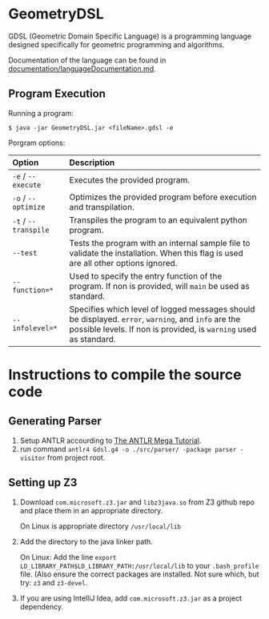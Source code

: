 # GeometryDSL

GDSL (Geometric Domain Specific Language) is a programming language designed specifically for geometric programming and algorithms.

Documentation of the language can be found in [documentation/languageDocumentation.md](documentation/languageDocumentation.md).

## Program Execution
Running a program: 

```
$ java -jar GeometryDSL.jar <fileName>.gdsl -e
```

Porgram options:

| Option                   | Description |
|:---                      |:---         |
| `-e` / `--execute`       | Executes the provided program. |
| `-o` / `--optimize`      | Optimizes the provided program before execution and transpilation. |
| `-t` / `--transpile`     | Transpiles the program to an equivalent python program. |
| `--test`                 | Tests the program with an internal sample file to validate the installation. When this flag is used are all other options ignored. |
| `--function=*`  | Used to specify the entry function of the program. If non is provided, will `main` be used as standard. |
| `--infolevel=*` | Specifies which level of logged messages should be displayed. `error`, `warning`, and `info` are the possible levels. If non is provided, is `warning` used as standard. |

# Instructions to compile the source code

## Generating Parser
1. Setup ANTLR accourding to [The ANTLR Mega Tutorial](https://tomassetti.me/antlr-mega-tutorial).
2. run command `antlr4 Gdsl.g4 -o ./src/parser/ -package parser -visitor` from project root.

## Setting up Z3
1. Download `com.microsoft.z3.jar` and `libz3java.so` from Z3 github repo and place them in an appropriate directory.

    On Linux is appropriate directory `/usr/local/lib`
    
2. Add the directory to the java linker path.
    
    On Linux: Add the line `export LD_LIBRARY_PATH$LD_LIBRARY_PATH:/usr/local/lib` to your `.bash_profile` file.
    (Also ensure the correct packages are installed.
    Not sure which, but try: `z3` and `z3-devel`.
    
3. If you are using IntelliJ Idea, add `com.microsoft.z3.jar` as a project dependency.
